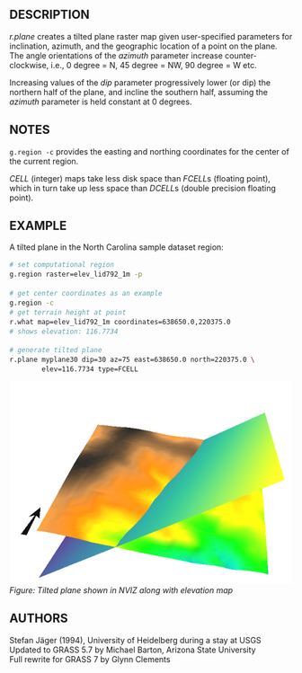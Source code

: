 ## DESCRIPTION

*r.plane* creates a tilted plane raster map given user-specified
parameters for inclination, azimuth, and the geographic location of a
point on the plane.  
The angle orientations of the *azimuth* parameter increase
counter-clockwise, i.e., 0 degree = N, 45 degree = NW, 90 degree = W
etc.

Increasing values of the *dip* parameter progressively lower (or dip)
the northern half of the plane, and incline the southern half, assuming
the *azimuth* parameter is held constant at 0 degrees.

## NOTES

`g.region -c` provides the easting and northing coordinates for the
center of the current region.

*CELL* (integer) maps take less disk space than *FCELL*s (floating
point), which in turn take up less space than *DCELL*s (double precision
floating point).

## EXAMPLE

A tilted plane in the North Carolina sample dataset region:

```sh
# set computational region
g.region raster=elev_lid792_1m -p

# get center coordinates as an example
g.region -c
# get terrain height at point
r.what map=elev_lid792_1m coordinates=638650.0,220375.0
# shows elevation: 116.7734

# generate tilted plane
r.plane myplane30 dip=30 az=75 east=638650.0 north=220375.0 \
        elev=116.7734 type=FCELL
```

[<img src="r_plane_3d.png" data-border="0" width="600" height="360"
alt="r.plane example" />](r_plane_3d.png)  
*Figure: Tilted plane shown in NVIZ along with elevation map*

## AUTHORS

Stefan Jäger (1994), University of Heidelberg during a stay at USGS  
Updated to GRASS 5.7 by Michael Barton, Arizona State University  
Full rewrite for GRASS 7 by Glynn Clements
